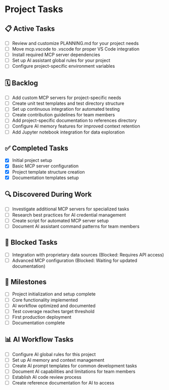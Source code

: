 # Project Tasks

## 📋 Active Tasks
<!-- Current tasks being worked on -->
- [ ] Review and customize PLANNING.md for your project needs
- [ ] Move mcp.vscode to .vscode for proper VS Code integration
- [ ] Install required MCP server dependencies
- [ ] Set up AI assistant global rules for your project
- [ ] Configure project-specific environment variables

## 🗓️ Backlog
<!-- Future tasks planned but not yet started -->
- [ ] Add custom MCP servers for project-specific needs
- [ ] Create unit test templates and test directory structure
- [ ] Set up continuous integration for automated testing
- [ ] Create contribution guidelines for team members
- [ ] Add project-specific documentation to references directory
- [ ] Configure AI memory features for improved context retention
- [ ] Add Jupyter notebook integration for data exploration

## ✅ Completed Tasks
<!-- Tasks that have been completed -->
- [x] Initial project setup
- [x] Basic MCP server configuration
- [x] Project template structure creation
- [x] Documentation templates setup

## 🔍 Discovered During Work
<!-- Tasks or issues discovered while working on other tasks -->
- [ ] Investigate additional MCP servers for specialized tasks
- [ ] Research best practices for AI credential management
- [ ] Create script for automated MCP server setup
- [ ] Document AI assistant command patterns for team members

## 🚧 Blocked Tasks
<!-- Tasks blocked by dependencies or issues -->
- [ ] Integration with proprietary data sources (Blocked: Requires API access)
- [ ] Advanced MCP configuration (Blocked: Waiting for updated documentation)

## 🏁 Milestones
<!-- Key project milestones -->
- [ ] Project initialization and setup complete
- [ ] Core functionality implemented
- [ ] AI workflow optimized and documented
- [ ] Test coverage reaches target threshold
- [ ] First production deployment
- [ ] Documentation complete

## 📊 AI Workflow Tasks
<!-- Specific tasks related to AI assistant integration -->
- [ ] Configure AI global rules for this project
- [ ] Set up AI memory and context management
- [ ] Create AI prompt templates for common development tasks
- [ ] Document AI capabilities and limitations for team members
- [ ] Establish AI code review process
- [ ] Create reference documentation for AI to access
